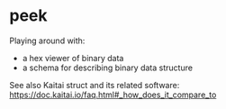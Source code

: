 # peek

Playing around with:
- a hex viewer of binary data
- a schema for describing binary data structure

See also Kaitai struct and its related software:
https://doc.kaitai.io/faq.html#_how_does_it_compare_to
